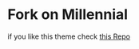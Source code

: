 # Fork on Millennial

if you like this theme check [this Repo](https://https://github.com/LeNPaul/Millennial)
